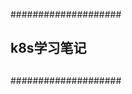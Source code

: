####################
##    		  ##
##   k8s学习笔记  ##
## 		  ##
##                ##
####################
 
